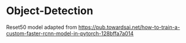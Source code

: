 # Object-Detection


Reset50 model adapted from 
https://pub.towardsai.net/how-to-train-a-custom-faster-rcnn-model-in-pytorch-128bffa7a014
